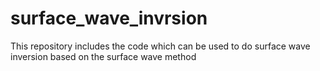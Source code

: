# surface_wave_invrsion
This  repository includes the code which can be used to do surface wave inversion based on the surface wave method

